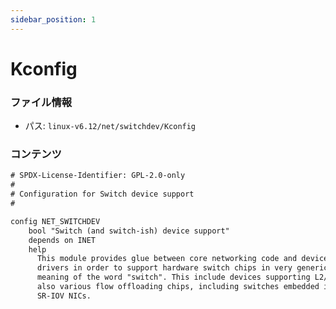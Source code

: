 ```yaml
---
sidebar_position: 1
---
```

# Kconfig

### ファイル情報

- パス: `linux-v6.12/net/switchdev/Kconfig`

### コンテンツ

```txt
# SPDX-License-Identifier: GPL-2.0-only
#
# Configuration for Switch device support
#

config NET_SWITCHDEV
	bool "Switch (and switch-ish) device support"
	depends on INET
	help
	  This module provides glue between core networking code and device
	  drivers in order to support hardware switch chips in very generic
	  meaning of the word "switch". This include devices supporting L2/L3 but
	  also various flow offloading chips, including switches embedded into
	  SR-IOV NICs.

```

